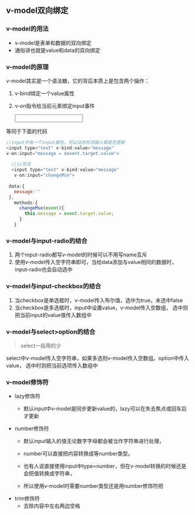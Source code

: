 ## v-model双向绑定

### v-model的用法

* v-model是表单和数据的双向绑定  
* 通俗讲也就是value和data的双向绑定  

### v-model的原理
v-model其实是一个语法糖，它的背后本质上是包含两个操作：  

1. v-bind绑定一个value属性  
2. v-on指令给当前元素绑定input事件  


	<input type="text" v-model="message">
等同于下面的代码

```js
//input中有一个input属性，可以动态检测输入框是否更新
<input type="text" v-bind:value="message" 
v-on:input="message = $event.target.value">
  
  //js写法
  <input type="text" v-bind:value="message" 
   v-on:input="changeMse">
     
 data:{
   message:''
 },
   methods:{
     changeMse(event){
       this.message = event.target.value;
     }
   }
```

### v-model与input-radio的结合

  1. 两个input-radio都写v-model的时候可以不用写name互斥
  2. 使用v-model传入空字符串即可，当给data添加与value相同的数据时，input-radio也会自动选中

### v-model与input-checkbox的结合

  1. 当checkbox是单选框时，v-model传入布尔值，选中为true，未选中false
  2. 当checkbox是多选框时，input中设置value，v-model传入空数组，
	 选中则把当前input的value值传入数组中
### v-model与select>option的结合

> select一般用的少  

select中v-model传入空字符串，如果多选则v-model传入空数组。option中传入value，
  选中时则把当前选项传入数组中  

### v-model修饰符

- lazy修饰符  
  - 默认input中v-model是同步更新value的，lazy可以在失去焦点或回车后才更新  



- number修饰符  

  - 默认input输入的值无论数字字母都会被当作字符串进行处理，

  - number可以直接把内容转换成等number类型。  
  - 也有人说直接使用input中type=number，但在v-model转换的时候还是会把值转换成字符串，
  - 所以使用v-model时需要number类型还是用number修饰符把



+ trim修饰符  
  - 去除内容中左右两边空格

